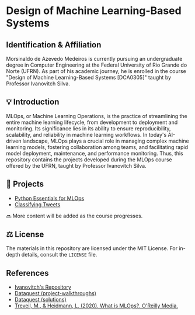 # Design of Machine Learning-Based Systems
## Identification & Affiliation

Morsinaldo de Azevedo Medeiros is currently pursuing an undergraduate degree in Computer Engineering at the Federal University of Rio Grande do Norte (UFRN). As part of his academic journey, he is enrolled in the course "Design of Machine Learning-Based Systems [DCA0305]" taught by Professor Ivanovitch Silva.

## 💡 Introduction

MLOps, or Machine Learning Operations, is the practice of streamlining the entire machine learning lifecycle, from development to deployment and monitoring. Its significance lies in its ability to ensure reproducibility, scalability, and reliability in machine learning workflows. In today's AI-driven landscape, MLOps plays a crucial role in managing complex machine learning models, fostering collaboration among teams, and facilitating rapid model deployment, maintenance, and performance monitoring. Thus, this repository contains the projects developed during the MLOps course offered by the UFRN, taught by Professor Ivanovitch Silva.

## 📂 Projects

- [Python Essentials for MLOps](./Python_Essentials_for_MLOps/)
- [Classifying Tweets](./Classifying_Tweets/)

🔜 More content will be added as the course progresses.

## ⚖️ License
The materials in this repository are licensed under the MIT License. For in-depth details, consult the `LICENSE` file.

## References
- [Ivanovitch's Repository](https://github.com/ivanovitchm/mlops)
- [Dataquest (project-walkthroughs)](https://github.com/dataquestio/project-walkthroughs)
- [Dataquest (solutions)](https://github.com/dataquestio/solutions)
- [Treveil, M., & Heidmann, L. (2020). What is MLOps?. O'Reilly Media.](https://www.oreilly.com/library/view/what-is-mlops/9781492093626/?_gl=1*v88ihb*_ga*MTE3MzUwNzgxNi4xNjk2Njc1NjAz*_ga_092EL089CH*MTY5NjY3NTYwMy4xLjEuMTY5NjY3NTYxNi40Ny4wLjA.)
